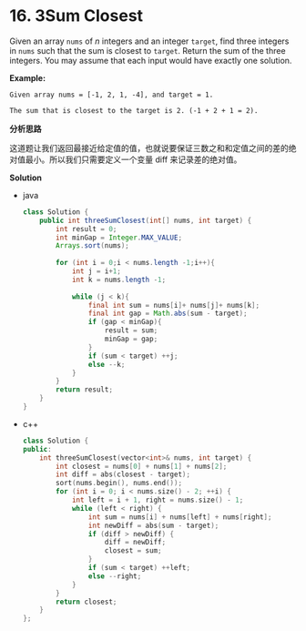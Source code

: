 # 16. 3Sum Closest

Given an array `nums` of *n* integers and an integer `target`, find three integers in `nums` such that the sum is closest to `target`. Return the sum of the three integers. You may assume that each input would have exactly one solution.

**Example:**

```
Given array nums = [-1, 2, 1, -4], and target = 1.

The sum that is closest to the target is 2. (-1 + 2 + 1 = 2).
```

**分析思路**

这道题让我们返回最接近给定值的值，也就说要保证三数之和和定值之间的差的绝对值最小。所以我们只需要定义一个变量 diff 来记录差的绝对值。

**Solution**

+ java

  ```java
  class Solution {
      public int threeSumClosest(int[] nums, int target) {
          int result = 0;
          int minGap = Integer.MAX_VALUE;
          Arrays.sort(nums);
          
          for (int i = 0;i < nums.length -1;i++){
              int j = i+1;
              int k = nums.length -1;
              
              while (j < k){
                  final int sum = nums[i]+ nums[j]+ nums[k];
                  final int gap = Math.abs(sum - target);
                  if (gap < minGap){
                      result = sum;
                      minGap = gap;
                  }
                  if (sum < target) ++j;
                  else --k;
              }
          }
          return result;
      }
  }
  ```

  

+ c++

  ```c++
  class Solution {
  public:
      int threeSumClosest(vector<int>& nums, int target) {
          int closest = nums[0] + nums[1] + nums[2];
          int diff = abs(closest - target);
          sort(nums.begin(), nums.end());
          for (int i = 0; i < nums.size() - 2; ++i) {
              int left = i + 1, right = nums.size() - 1;
              while (left < right) {
                  int sum = nums[i] + nums[left] + nums[right];
                  int newDiff = abs(sum - target);
                  if (diff > newDiff) {
                      diff = newDiff;
                      closest = sum;
                  }
                  if (sum < target) ++left;
                  else --right;
              }
          }
          return closest;
      }
  };
  ```

  